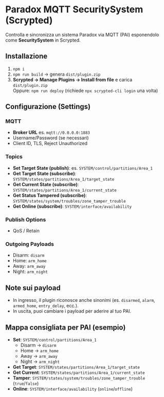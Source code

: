 # Paradox MQTT SecuritySystem (Scrypted)

Controlla e sincronizza un sistema Paradox via MQTT (PAI) esponendolo come **SecuritySystem** in Scrypted.

## Installazione
1. `npm i`
2. `npm run build` → genera `dist/plugin.zip`
3. **Scrypted → Manage Plugins → Install from file** e carica `dist/plugin.zip`  
   Oppure: `npm run deploy` (richiede `npx scrypted-cli login` una volta)

## Configurazione (Settings)
### MQTT
- **Broker URL** es. `mqtt://0.0.0.0:1883`
- Username/Password (se necessari)
- Client ID, TLS, Reject Unauthorized

### Topics
- **Set Target State (publish)**: es. `SYSTEM/control/partitions/Area_1`
- **Get Target State (subscribe)**: `SYSTEM/states/partitions/Area_1/target_state`
- **Get Current State (subscribe)**: `SYSTEM/states/partitions/Area_1/current_state`
- **Get Status Tampered (subscribe)**: `SYSTEM/states/system/troubles/zone_tamper_trouble`
- **Get Online (subscribe)**: `SYSTEM/interface/availability`

### Publish Options
- QoS / Retain

### Outgoing Payloads
- Disarm: `disarm`
- Home: `arm_home`
- Away: `arm_away`
- Night: `arm_night`

## Note sui payload
- In ingresso, il plugin riconosce anche sinonimi (es. `disarmed`, `alarm`, `armed_home`, `entry_delay`, ecc.).
- In uscita, puoi cambiare i payload per aderire al tuo PAI.

## Mappa consigliata per PAI (esempio)
- **Set**: `SYSTEM/control/partitions/Area_1`
  - Disarm → `disarm`
  - Home → `arm_home`
  - Away → `arm_away`
  - Night → `arm_night`
- **Get Target**: `SYSTEM/states/partitions/Area_1/target_state`
- **Get Current**: `SYSTEM/states/partitions/Area_1/current_state`
- **Tamper**: `SYSTEM/states/system/troubles/zone_tamper_trouble` (`true`/`false`)
- **Online**: `SYSTEM/interface/availability` (`online`/`offline`)

